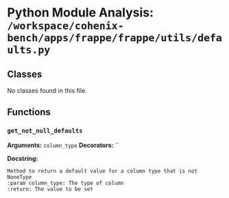 # Python Module Analysis: `/workspace/cohenix-bench/apps/frappe/frappe/utils/defaults.py`

## Classes

No classes found in this file.


## Functions

### `get_not_null_defaults`
**Arguments:** `column_type`
**Decorators:** ``

**Docstring:**
```
Method to return a default value for a column type that is not NoneType
:param column_type: The type of column
:return: The value to be set
```

